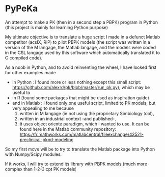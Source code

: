 # PyPeKa
An attempt to make a PK (then in a second step a PBPK) program in Python (this project is mainly for learning Python purpose)

My ultimate objective is to translate a huge script I made in a defunct Matlab competitor (acslX, RIP) to pilot PBPK models (the script was written in a version of the M langage, the Matlab langage, and the models were coded in the CSL langage used by this software which automatically translated it to C compiled code).

As a noob in Python, and to avoid reinventing the wheel, I have looked first for other examples made
- in Python : I found more or less nothing except this small script: https://github.com/alexrd/pk/blob/master/run_pk.py),
which may be useful to
- in R (found some packages that might be used as inspiration guide)
- and in Matlab : I found only one useful script, limited to PK models, but very appealing to me because 
  1) written in M langage (ie not using the proprietary Simbiology tool),
  2) written in an industrial context -and published-,
  3) it uses object oriente paradigm, which I wanted to use. 
  It can be found here in the Matlab community repository: https://fr.mathworks.com/matlabcentral/fileexchange/43521-preclinical-pkpd-modeling

So my first move will be to try to translate the Matlab package into Python with Numpy/Scipy modules.

If it works, I will try to extend its library with PBPK models (much more complex than 1-2-3 cpt PK models)
